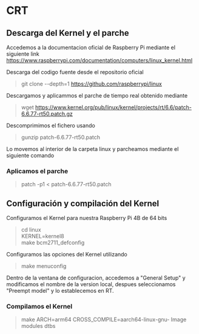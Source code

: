 # CRT


## Descarga del Kernel y el parche
Accedemos a la documentacion oficial de Raspberry Pi mediante el siguiente link
https://www.raspberrypi.com/documentation/computers/linux_kernel.html

Descarga del codigo fuente desde el repositorio oficial
>git clone --depth=1 https://github.com/raspberrypi/linux

Descargamos y aplicammos el parche de tiempo real obtenido mediante
>wget https://www.kernel.org/pub/linux/kernel/projects/rt/6.6/patch-6.6.77-rt50.patch.gz

Descomprimimos el fichero usando
>gunzip patch-6.6.77-rt50.patch

Lo movemos al interior de la carpeta linux y parcheamos mediante el siguiente comando

### Aplicamos el parche
>patch -p1 < patch-6.6.77-rt50.patch

## Configuración y compilación del Kernel
Configuramos el Kernel para nuestra Raspberry Pi 4B de 64 bits
>cd linux  
>KERNEL=kernel8  
>make bcm2711_defconfig

Configuramos las opciones del Kernel utilizando 
>make menuconfig

Dentro de la ventana de configuracion, accedemos a "General Setup" y modificamos el nombre de la version local, despues seleccionamos "Preempt model" y lo establecemos en RT.

### Compilamos el Kernel
>make ARCH=arm64 CROSS_COMPILE=aarch64-linux-gnu- Image modules dtbs

